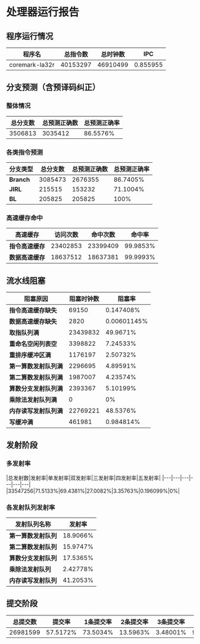 # 处理器运行报告
## 程序运行情况
|程序名|总指令数|总时钟数|IPC|
|---|---|---|---|
|coremark-la32r|40153297|46910499|0.855955|

## 分支预测（含预译码纠正）
### 整体情况
|总分支数|总预测正确数|总预测正确率|
|---|---|---|
|3506813|3035412|86.5576%|

### 各类指令预测
|分支类型|总分支数|总预测正确数|总预测正确率|
|---|---|---|---|
|**Branch**| 3085473 | 2676355 | 86.7405%|
|**JIRL**| 215515 | 153232 | 71.1004%|
|**BL**| 205825 | 205825 | 100%|

### 高速缓存命中
|高速缓存|访问次数|命中次数|命中率|
|---|---|---|---|
|**指令高速缓存**| 23402853 | 23399409 | 99.9853%|
|**数据高速缓存**| 18637512 | 18637381 | 99.9993%|
## 流水线阻塞
|阻塞原因|阻塞时钟数|阻塞率|
|---|---|---|
|**指令高速缓存缺失**| 69150 | 0.147408%|
|**数据高速缓存缺失**| 2820 | 0.00601145%|
|**取指队列满**| 23439832 | 49.9671%|
|**重命名空闲列表空**|3398822 | 7.24533%|
|**重排序缓冲区满**|1176197 | 2.50732%|
|**第一算数发射队列满**|2296695 | 4.89591%|
|**第二算数发射队列满**|1987007 | 4.23574%|
|**算数分支发射队列满**|2393367 | 5.10199%|
|**乘除法发射队列满**|0 | 0%|
|**内存读写发射队列满**|22769221 | 48.5376%|
|**写缓冲满**|461981 | 0.984814%|

## 发射阶段
### 多发射率
|总发射数|发射率|单发射率|双发射率|三发射率|四发射率|五发射率|
|---|---|---|---|---|---|
|33547256|71.5133%|69.4381%|27.0082%|3.35763%|0.196099%|0%|

### 各发射队列发射率
|发射队列名称|发射率|
|---|---|
|**第一算数发射队列**|18.9066%|
|**第二算数发射队列**|15.9747%|
|**算数分支发射队列**|17.5365%|
|**乘除法发射队列**|2.42778%|
|**内存读写发射队列**|41.2053%|

## 提交阶段
|总提交数|提交率|1条提交率|2条提交率|3条提交率|4条提交率|
|---|---|---|---|---|---|
|26981599|57.5172%|73.5034%|13.5963%|3.48001%|9.42034%|
